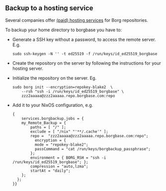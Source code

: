 ## Backup to a hosting service

Several companies offer [(paid) hosting services](https://www.borgbackup.org/support/commercial.html) for Borg repositories.

To backup your home directory to borgbase you have to:

- Generate a SSH key without a password, to access the remote server. E.g.

  ```programlisting
  sudo ssh-keygen -N '' -t ed25519 -f /run/keys/id_ed25519_borgbase
  ```

- Create the repository on the server by following the instructions for your hosting server.

- Initialize the repository on the server. Eg.

  ```programlisting
  sudo borg init --encryption=repokey-blake2  \
      --rsh "ssh -i /run/keys/id_ed25519_borgbase" \
      zzz2aaaaa@zzz2aaaaa.repo.borgbase.com:repo
  ```

- Add it to your NixOS configuration, e.g.

  ```programlisting
  {
      services.borgbackup.jobs = {
      my_Remote_Backup = {
          paths = [ "/" ];
          exclude = [ "/nix" "'**/.cache'" ];
          repo =  "zzz2aaaaa@zzz2aaaaa.repo.borgbase.com:repo";
            encryption = {
            mode = "repokey-blake2";
            passCommand = "cat /run/keys/borgbackup_passphrase";
          };
          environment = { BORG_RSH = "ssh -i /run/keys/id_ed25519_borgbase"; };
          compression = "auto,lzma";
          startAt = "daily";
      };
    };
  }}
  ```
